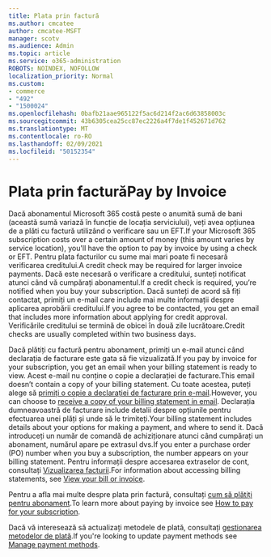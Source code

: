 ```yaml
---
title: Plata prin factură
ms.author: cmcatee
author: cmcatee-MSFT
manager: scotv
ms.audience: Admin
ms.topic: article
ms.service: o365-administration
ROBOTS: NOINDEX, NOFOLLOW
localization_priority: Normal
ms.custom:
- commerce
- "492"
- "1500024"
ms.openlocfilehash: 0bafb21aae965122f5ac6d214f2ac6d63858003c
ms.sourcegitcommit: 43b6305cea25cc87ec2226a4f7de1f452671d762
ms.translationtype: MT
ms.contentlocale: ro-RO
ms.lasthandoff: 02/09/2021
ms.locfileid: "50152354"
---
```

# <a name="pay-by-invoice"></a><span data-ttu-id="6f46c-102">Plata prin factură</span><span class="sxs-lookup"><span data-stu-id="6f46c-102">Pay by Invoice</span></span>

<span data-ttu-id="6f46c-103">Dacă abonamentul Microsoft 365 costă peste o anumită sumă de bani (această sumă variază în funcție de locația serviciului), veți avea opțiunea de a plăti cu factură utilizând o verificare sau un EFT.</span><span class="sxs-lookup"><span data-stu-id="6f46c-103">If your Microsoft 365 subscription costs over a certain amount of money (this amount varies by service location), you'll have the option to pay by invoice by using a check or EFT.</span></span> <span data-ttu-id="6f46c-104">Pentru plata facturilor cu sume mai mari poate fi necesară verificarea creditului.</span><span class="sxs-lookup"><span data-stu-id="6f46c-104">A credit check may be required for larger invoice payments.</span></span> <span data-ttu-id="6f46c-105">Dacă este necesară o verificare a creditului, sunteți notificat atunci când vă cumpărați abonamentul.</span><span class="sxs-lookup"><span data-stu-id="6f46c-105">If a credit check is required, you’re notified when you buy your subscription.</span></span> <span data-ttu-id="6f46c-106">Dacă sunteți de acord să fiți contactat, primiți un e-mail care include mai multe informații despre aplicarea aprobării creditului.</span><span class="sxs-lookup"><span data-stu-id="6f46c-106">If you agree to be contacted, you get an email that includes more information about applying for credit approval.</span></span> <span data-ttu-id="6f46c-107">Verificările creditului se termină de obicei în două zile lucrătoare.</span><span class="sxs-lookup"><span data-stu-id="6f46c-107">Credit checks are usually completed within two business days.</span></span>

<span data-ttu-id="6f46c-108">Dacă plătiți cu factură pentru abonament, primiți un e-mail atunci când declarația de facturare este gata să fie vizualizată.</span><span class="sxs-lookup"><span data-stu-id="6f46c-108">If you pay by invoice for your subscription, you get an email when your billing statement is ready to view.</span></span> <span data-ttu-id="6f46c-109">Acest e-mail nu conține o copie a declarației de facturare.</span><span class="sxs-lookup"><span data-stu-id="6f46c-109">This email doesn’t contain a copy of your billing statement.</span></span> <span data-ttu-id="6f46c-110">Cu toate acestea, puteți alege să [primiți o copie a declarației de facturare prin e-mail](https://docs.microsoft.com/microsoft-365/commerce/billing-and-payments/view-your-bill-or-invoice.md#receive-a-copy-of-your-billing-statement-in-email).</span><span class="sxs-lookup"><span data-stu-id="6f46c-110">However, you can choose to [receive a copy of your billing statement in email](https://docs.microsoft.com/microsoft-365/commerce/billing-and-payments/view-your-bill-or-invoice.md#receive-a-copy-of-your-billing-statement-in-email).</span></span> <span data-ttu-id="6f46c-111">Declarația dumneavoastră de facturare include detalii despre opțiunile pentru efectuarea unei plăți și unde să le trimiteți.</span><span class="sxs-lookup"><span data-stu-id="6f46c-111">Your billing statement includes details about your options for making a payment, and where to send it.</span></span> <span data-ttu-id="6f46c-112">Dacă introduceți un număr de comandă de achiziționare atunci când cumpărați un abonament, numărul apare pe extrasul dvs.</span><span class="sxs-lookup"><span data-stu-id="6f46c-112">If you enter a purchase order (PO) number when you buy a subscription, the number appears on your billing statement.</span></span> <span data-ttu-id="6f46c-113">Pentru informații despre accesarea extraselor de cont, consultați [Vizualizarea facturii](https://docs.microsoft.com/microsoft-365/commerce/billing-and-payments/view-your-bill-or-invoice).</span><span class="sxs-lookup"><span data-stu-id="6f46c-113">For information about accessing billing statements, see [View your bill or invoice](https://docs.microsoft.com/microsoft-365/commerce/billing-and-payments/view-your-bill-or-invoice).</span></span>

<span data-ttu-id="6f46c-114">Pentru a afla mai multe despre plata prin factură, consultați [cum să plătiți pentru abonament](https://docs.microsoft.com/microsoft-365/commerce/billing-and-payments/pay-for-your-subscription).</span><span class="sxs-lookup"><span data-stu-id="6f46c-114">To learn more about paying by invoice see [How to pay for your subscription](https://docs.microsoft.com/microsoft-365/commerce/billing-and-payments/pay-for-your-subscription).</span></span>

<span data-ttu-id="6f46c-115">Dacă vă interesează să actualizați metodele de plată, consultați [gestionarea metodelor de plată](https://docs.microsoft.com/microsoft-365/commerce/billing-and-payments/manage-payment-methods).</span><span class="sxs-lookup"><span data-stu-id="6f46c-115">If you're looking to update payment methods see [Manage payment methods](https://docs.microsoft.com/microsoft-365/commerce/billing-and-payments/manage-payment-methods).</span></span>